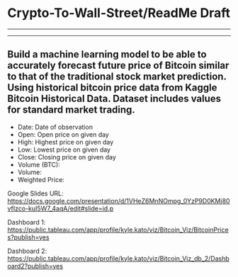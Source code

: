 # Crypto-To-Wall-Street/ReadMe Draft
---
---
Build a machine learning model to be able to accurately forecast future price of Bitcoin similar to that of the traditional stock market prediction.
Using historical bitcoin price data from Kaggle Bitcoin Historical Data. Dataset includes values for standard market trading.
--
- Date: Date of observation
- Open: Open price on given day
- High: Highest price on given day
- Low: Lowest price on given day
- Close: Closing price on given day
- Volume (BTC): 
- Volume: 
- Weighted Price:


Google Slides URL:
https://docs.google.com/presentation/d/1VHeZ6MnNOmpg_0YzP9D0KMj80vfIzco-kuI5W7_4aqA/edit#slide=id.p

Dashboard 1:
https://public.tableau.com/app/profile/kyle.kato/viz/Bitcoin_Viz/BitcoinPrices?publish=yes

Dashboard 2:
https://public.tableau.com/app/profile/kyle.kato/viz/Bitcoin_Viz_db_2/Dashboard2?publish=yes

